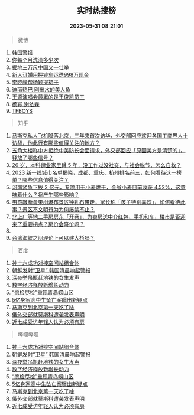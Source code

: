 <div align="center"><h2>实时热搜榜</h2><h4>2023-05-31 08:21:01</h4></div>

> 微博  

1. [韩国警报](https://s.weibo.com/weibo?q=%E9%9F%A9%E5%9B%BD%E8%AD%A6%E6%8A%A5&t=31&band_rank=1&Refer=top)<br />
2. [你每个月洗澡多少次](https://s.weibo.com/weibo?q=%23%E4%BD%A0%E6%AF%8F%E4%B8%AA%E6%9C%88%E6%B4%97%E6%BE%A1%E5%A4%9A%E5%B0%91%E6%AC%A1%23&t=31&band_rank=2&Refer=top)<br />
3. [掘地三万尺中国又一壮举](https://s.weibo.com/weibo?q=%23%E6%8E%98%E5%9C%B0%E4%B8%89%E4%B8%87%E5%B0%BA%E4%B8%AD%E5%9B%BD%E5%8F%88%E4%B8%80%E5%A3%AE%E4%B8%BE%23&t=31&band_rank=3&Refer=top)<br />
4. [新人订婚用押钞车运送998万现金](https://s.weibo.com/weibo?q=%23%E6%96%B0%E4%BA%BA%E8%AE%A2%E5%A9%9A%E7%94%A8%E6%8A%BC%E9%92%9E%E8%BD%A6%E8%BF%90%E9%80%81998%E4%B8%87%E7%8E%B0%E9%87%91%23&t=31&band_rank=4&Refer=top)<br />
5. [李晓峰帮杨颖提裙子](https://s.weibo.com/weibo?q=%23%E6%9D%8E%E6%99%93%E5%B3%B0%E5%B8%AE%E6%9D%A8%E9%A2%96%E6%8F%90%E8%A3%99%E5%AD%90%23&t=31&band_rank=5&Refer=top)<br />
6. [迪丽热巴 刚出水的美人鱼](https://s.weibo.com/weibo?q=%E8%BF%AA%E4%B8%BD%E7%83%AD%E5%B7%B4%20%E5%88%9A%E5%87%BA%E6%B0%B4%E7%9A%84%E7%BE%8E%E4%BA%BA%E9%B1%BC&t=31&band_rank=6&Refer=top)<br />
7. [王源演唱会最累的是王俊凯员工](https://s.weibo.com/weibo?q=%23%E7%8E%8B%E6%BA%90%E6%BC%94%E5%94%B1%E4%BC%9A%E6%9C%80%E7%B4%AF%E7%9A%84%E6%98%AF%E7%8E%8B%E4%BF%8A%E5%87%AF%E5%91%98%E5%B7%A5%23&t=31&band_rank=7&Refer=top)<br />
8. [杨幂 谢依霖](https://s.weibo.com/weibo?q=%E6%9D%A8%E5%B9%82%20%E8%B0%A2%E4%BE%9D%E9%9C%96&t=31&band_rank=8&Refer=top)<br />
9. [TFBOYS](https://s.weibo.com/weibo?q=TFBOYS&t=31&band_rank=9&Refer=top)<br />

> 知乎  

1. [马斯克私人飞机降落北京，三年来首次访华，外交部回应欢迎各国工商界人士访华，他此行有哪些值得关注的地方？](https://www.zhihu.com/question/603832271)<br />
2. [五角大楼称中方拒绝中美防长会面请求，外交部回应「原因美方是清楚的」，释放了哪些信号？](https://www.zhihu.com/question/603829127)<br />
3. [26 岁，本科肄业家里蹲 5 年，没工作过没社交，与社会脱节，怎么自救？](https://www.zhihu.com/question/299259221)<br />
4. [2023 新一线城市名单揭晓，成都、重庆、杭州排名前三，如何看待这一榜单？哪些信息值得关注？](https://www.zhihu.com/question/603827354)<br />
5. [河南紧急下拨 2 亿元，专项用于小麦烘干，全省小麦目前收获 4.52%，这意味着什么？将产生哪些影响？](https://www.zhihu.com/question/603823460)<br />
6. [男孩敲断黄果树瀑布景区钟乳石带走，家长称「孩子特别喜欢」，如何看待此事？景区不文明行为为何屡禁不止？](https://www.zhihu.com/question/603621134)<br />
7. [北上广等地二手房房东「开卷」，为卖房送中介红包、手机和车，楼市是否迎来了重要拐点？房价会降价吗？](https://www.zhihu.com/question/603843052)<br />
8. []()<br />
9. [台湾海峡之间理论上可以建大桥吗？](https://www.zhihu.com/question/53828775)<br />

> 百度  

1. [神十六成功对接空间站组合体](https://www.baidu.com/s?wd=%E7%A5%9E%E5%8D%81%E5%85%AD%E6%88%90%E5%8A%9F%E5%AF%B9%E6%8E%A5%E7%A9%BA%E9%97%B4%E7%AB%99%E7%BB%84%E5%90%88%E4%BD%93&sa=fyb_news&rsv_dl=fyb_news)<br />
2. [朝鲜发射“卫星” 韩国清晨响起警报](https://www.baidu.com/s?wd=%E6%9C%9D%E9%B2%9C%E5%8F%91%E5%B0%84%E2%80%9C%E5%8D%AB%E6%98%9F%E2%80%9D+%E9%9F%A9%E5%9B%BD%E6%B8%85%E6%99%A8%E5%93%8D%E8%B5%B7%E8%AD%A6%E6%8A%A5&sa=fyb_news&rsv_dl=fyb_news)<br />
3. [深夜举吊瓶赶地铁的女生发声](https://www.baidu.com/s?wd=%E6%B7%B1%E5%A4%9C%E4%B8%BE%E5%90%8A%E7%93%B6%E8%B5%B6%E5%9C%B0%E9%93%81%E7%9A%84%E5%A5%B3%E7%94%9F%E5%8F%91%E5%A3%B0&sa=fyb_news&rsv_dl=fyb_news)<br />
4. [数字经济释放新增长动力](https://www.baidu.com/s?wd=%E6%95%B0%E5%AD%97%E7%BB%8F%E6%B5%8E%E9%87%8A%E6%94%BE%E6%96%B0%E5%A2%9E%E9%95%BF%E5%8A%A8%E5%8A%9B&sa=fyb_news&rsv_dl=fyb_news)<br />
5. [“愿检尽检”重现青岛崂山区](https://www.baidu.com/s?wd=%E2%80%9C%E6%84%BF%E6%A3%80%E5%B0%BD%E6%A3%80%E2%80%9D%E9%87%8D%E7%8E%B0%E9%9D%92%E5%B2%9B%E5%B4%82%E5%B1%B1%E5%8C%BA&sa=fyb_news&rsv_dl=fyb_news)<br />
6. [5亿身家高中生坠亡案曝出新疑点](https://www.baidu.com/s?wd=5%E4%BA%BF%E8%BA%AB%E5%AE%B6%E9%AB%98%E4%B8%AD%E7%94%9F%E5%9D%A0%E4%BA%A1%E6%A1%88%E6%9B%9D%E5%87%BA%E6%96%B0%E7%96%91%E7%82%B9&sa=fyb_news&rsv_dl=fyb_news)<br />
7. [马斯克到北京第一天吃了啥](https://www.baidu.com/s?wd=%E9%A9%AC%E6%96%AF%E5%85%8B%E5%88%B0%E5%8C%97%E4%BA%AC%E7%AC%AC%E4%B8%80%E5%A4%A9%E5%90%83%E4%BA%86%E5%95%A5&sa=fyb_news&rsv_dl=fyb_news)<br />
8. [俄外交部就莫斯科遭袭发表声明](https://www.baidu.com/s?wd=%E4%BF%84%E5%A4%96%E4%BA%A4%E9%83%A8%E5%B0%B1%E8%8E%AB%E6%96%AF%E7%A7%91%E9%81%AD%E8%A2%AD%E5%8F%91%E8%A1%A8%E5%A3%B0%E6%98%8E&sa=fyb_news&rsv_dl=fyb_news)<br />
9. [近七成受访年轻人认为必须有房](https://www.baidu.com/s?wd=%E8%BF%91%E4%B8%83%E6%88%90%E5%8F%97%E8%AE%BF%E5%B9%B4%E8%BD%BB%E4%BA%BA%E8%AE%A4%E4%B8%BA%E5%BF%85%E9%A1%BB%E6%9C%89%E6%88%BF&sa=fyb_news&rsv_dl=fyb_news)<br />

> 哔哩哔哩  

1. [神十六成功对接空间站组合体](https://www.baidu.com/s?wd=%E7%A5%9E%E5%8D%81%E5%85%AD%E6%88%90%E5%8A%9F%E5%AF%B9%E6%8E%A5%E7%A9%BA%E9%97%B4%E7%AB%99%E7%BB%84%E5%90%88%E4%BD%93&sa=fyb_news&rsv_dl=fyb_news)<br />
2. [朝鲜发射“卫星” 韩国清晨响起警报](https://www.baidu.com/s?wd=%E6%9C%9D%E9%B2%9C%E5%8F%91%E5%B0%84%E2%80%9C%E5%8D%AB%E6%98%9F%E2%80%9D+%E9%9F%A9%E5%9B%BD%E6%B8%85%E6%99%A8%E5%93%8D%E8%B5%B7%E8%AD%A6%E6%8A%A5&sa=fyb_news&rsv_dl=fyb_news)<br />
3. [深夜举吊瓶赶地铁的女生发声](https://www.baidu.com/s?wd=%E6%B7%B1%E5%A4%9C%E4%B8%BE%E5%90%8A%E7%93%B6%E8%B5%B6%E5%9C%B0%E9%93%81%E7%9A%84%E5%A5%B3%E7%94%9F%E5%8F%91%E5%A3%B0&sa=fyb_news&rsv_dl=fyb_news)<br />
4. [数字经济释放新增长动力](https://www.baidu.com/s?wd=%E6%95%B0%E5%AD%97%E7%BB%8F%E6%B5%8E%E9%87%8A%E6%94%BE%E6%96%B0%E5%A2%9E%E9%95%BF%E5%8A%A8%E5%8A%9B&sa=fyb_news&rsv_dl=fyb_news)<br />
5. [“愿检尽检”重现青岛崂山区](https://www.baidu.com/s?wd=%E2%80%9C%E6%84%BF%E6%A3%80%E5%B0%BD%E6%A3%80%E2%80%9D%E9%87%8D%E7%8E%B0%E9%9D%92%E5%B2%9B%E5%B4%82%E5%B1%B1%E5%8C%BA&sa=fyb_news&rsv_dl=fyb_news)<br />
6. [5亿身家高中生坠亡案曝出新疑点](https://www.baidu.com/s?wd=5%E4%BA%BF%E8%BA%AB%E5%AE%B6%E9%AB%98%E4%B8%AD%E7%94%9F%E5%9D%A0%E4%BA%A1%E6%A1%88%E6%9B%9D%E5%87%BA%E6%96%B0%E7%96%91%E7%82%B9&sa=fyb_news&rsv_dl=fyb_news)<br />
7. [马斯克到北京第一天吃了啥](https://www.baidu.com/s?wd=%E9%A9%AC%E6%96%AF%E5%85%8B%E5%88%B0%E5%8C%97%E4%BA%AC%E7%AC%AC%E4%B8%80%E5%A4%A9%E5%90%83%E4%BA%86%E5%95%A5&sa=fyb_news&rsv_dl=fyb_news)<br />
8. [俄外交部就莫斯科遭袭发表声明](https://www.baidu.com/s?wd=%E4%BF%84%E5%A4%96%E4%BA%A4%E9%83%A8%E5%B0%B1%E8%8E%AB%E6%96%AF%E7%A7%91%E9%81%AD%E8%A2%AD%E5%8F%91%E8%A1%A8%E5%A3%B0%E6%98%8E&sa=fyb_news&rsv_dl=fyb_news)<br />
9. [近七成受访年轻人认为必须有房](https://www.baidu.com/s?wd=%E8%BF%91%E4%B8%83%E6%88%90%E5%8F%97%E8%AE%BF%E5%B9%B4%E8%BD%BB%E4%BA%BA%E8%AE%A4%E4%B8%BA%E5%BF%85%E9%A1%BB%E6%9C%89%E6%88%BF&sa=fyb_news&rsv_dl=fyb_news)<br />
